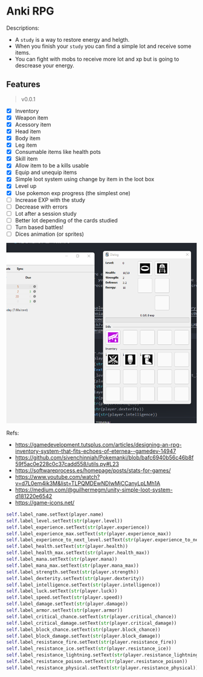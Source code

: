 # Anki RPG

Descriptions:
- A `study` is a way to restore energy and helgth. 
- When you finish your `study` you can find a simple lot and receive some items.
- You can fight with mobs to receive more lot and xp but is going to descrease your energy.

## Features
> v0.0.1
- [x] Inventory
- [x] Weapon item
- [x] Acessory item
- [x] Head item
- [x] Body item
- [x] Leg item
- [x] Consumable items like health pots
- [x] Skill item
- [x] Allow item to be a kills usable
- [x] Equip and unequip items
- [x] Simple loot system using change by item in the loot box
- [x] Level up
- [x] Use pokemon exp progress (the simplest one)
- [ ] Increase EXP with the study
- [ ] Decrease with errors
- [ ] Lot after a session study
- [ ] Better lot depending of the cards studied
- [ ] Turn based battles!
- [ ] Dices animation (or sprites)

![screenshot](./example.png)

Refs:
- https://gamedevelopment.tutsplus.com/articles/designing-an-rpg-inventory-system-that-fits-echoes-of-eternea--gamedev-14947
- https://github.com/sivenchinniah/Pokemanki/blob/bafc6940b56c46b8f59f5ac0e228c0c37cadd558/utils.py#L23
- https://softwareprocess.es/homepage/posts/stats-for-games/
- https://www.youtube.com/watch?v=d7L0em4ik3M&list=TLPQMDEwNDIwMjCCanyLpLMh1A
- https://medium.com/@guilhermegm/unity-simple-loot-system-d181220e6542
- https://game-icons.net/

```py
self.label_name.setText(player.name)
self.label_level.setText(str(player.level))
self.label_experience.setText(str(player.experience))
self.label_experience_max.setText(str(player.experience_max))
self.label_experience_to_next_level.setText(str(player.experience_to_next_level))
self.label_health.setText(str(player.health))
self.label_health_max.setText(str(player.health_max))
self.label_mana.setText(str(player.mana))
self.label_mana_max.setText(str(player.mana_max))
self.label_strength.setText(str(player.strength))
self.label_dexterity.setText(str(player.dexterity))
self.label_intelligence.setText(str(player.intelligence))
self.label_luck.setText(str(player.luck))
self.label_speed.setText(str(player.speed))
self.label_damage.setText(str(player.damage))
self.label_armor.setText(str(player.armor))
self.label_critical_chance.setText(str(player.critical_chance))
self.label_critical_damage.setText(str(player.critical_damage))
self.label_block_chance.setText(str(player.block_chance))
self.label_block_damage.setText(str(player.block_damage))
self.label_resistance_fire.setText(str(player.resistance_fire))
self.label_resistance_ice.setText(str(player.resistance_ice))
self.label_resistance_lightning.setText(str(player.resistance_lightning))
self.label_resistance_poison.setText(str(player.resistance_poison))
self.label_resistance_physical.setText(str(player.resistance_physical))
```
